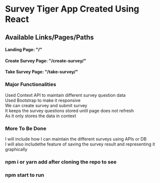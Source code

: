 # Survey Tiger App Created Using React

## Available Links/Pages/Paths

#### Landing Page: "/"

#### Create Survey Page: "/create-survey/"

#### Take Survey Page: "/take-survey/"

### Major Functionalities

Used Context API to maintain different survey question data <br>
Used Bootstrap to make it responsive <br>
We can create survey and submit survey <br>
It keeps the survey questions stored until page does not refresh<br>
As it only stores the data in context

### More To Be Done

I will include how I can maintain the different surveys using APIs or DB<br>
I will also includethe feature of saving the survey result and representing it graphically

### npm i or yarn add after cloning the repo to see

### npm start to run
